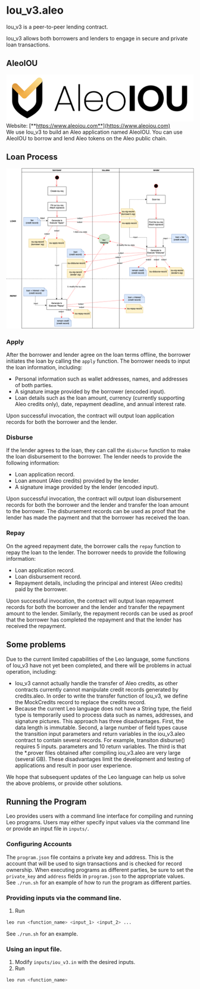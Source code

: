 # Iou_v3.aleo
Iou_v3 is a peer-to-peer lending contract.</br>

Iou_v3 allows both borrowers and lenders to engage in secure and private loan transactions.</br>

## AleoIOU
<img src="./AleoIOU.png"><br>
Website: [**https://www.aleoiou.com**](https://www.aleoiou.com)</br>
We use Iou_v3 to build an Aleo application named AleoIOU. You can use AleoIOU to borrow and lend Aleo tokens on the Aleo public chain.

## Loan Process
<img src="./aleo-lou.drawio.png">

### Apply
After the borrower and lender agree on the loan terms offline, the borrower initiates the loan by calling the `apply` function. The borrower needs to input the loan information, including:
- Personal information such as wallet addresses, names, and addresses of both parties.
- A signature image provided by the borrower (encoded input).
- Loan details such as the loan amount, currency (currently supporting Aleo credits only), date, repayment deadline, and annual interest rate.

Upon successful invocation, the contract will output loan application records for both the borrower and the lender.

### Disburse
If the lender agrees to the loan, they can call the `disburse` function to make the loan disbursement to the borrower. The lender needs to provide the following information:
- Loan application record.
- Loan amount (Aleo credits) provided by the lender.
- A signature image provided by the lender (encoded input).

Upon successful invocation, the contract will output loan disbursement records for both the borrower and the lender and transfer the loan amount to the borrower. The disbursement records can be used as proof that the lender has made the payment and that the borrower has received the loan.

### Repay
On the agreed repayment date, the borrower calls the `repay` function to repay the loan to the lender. The borrower needs to provide the following information:
- Loan application record.
- Loan disbursement record.
- Repayment details, including the principal and interest (Aleo credits) paid by the borrower.

Upon successful invocation, the contract will output loan repayment records for both the borrower and the lender and transfer the repayment amount to the lender. Similarly, the repayment records can be used as proof that the borrower has completed the repayment and that the lender has received the repayment.

## Some problems
Due to the current limited capabilities of the Leo language, some functions of Iou_v3 have not yet been completed, and there will be problems in actual operation, including:
- Iou_v3 cannot actually handle the transfer of Aleo credits, as other contracts currently cannot manipulate credit records generated by credits.aleo. In order to write the transfer function of Iou_v3, we define the MockCredits record to replace the credits record.
- Because the current Leo language does not have a String type, the field type is temporarily used to process data such as names, addresses, and signature pictures. This approach has three disadvantages. First, the data length is immutable. Second, a large number of field types cause the transition input parameters and return variables in the iou_v3.aleo contract to contain several records. For example, transiton disburse() requires 5 inputs. parameters and 10 return variables. The third is that the *.prover files obtained after compiling iou_v3.aleo are very large (several GB). These disadvantages limit the development and testing of applications and result in poor user experience.

We hope that subsequent updates of the Leo language can help us solve the above problems, or provide other solutions.

## Running the Program

Leo provides users with a command line interface for compiling and running Leo programs.
Users may either specify input values via the command line or provide an input file in `inputs/`.

### Configuring Accounts
The `program.json` file contains a private key and address. 
This is the account that will be used to sign transactions and is checked for record ownership.
When executing programs as different parties, be sure to set the `private_key` and `address` fields in `program.json` to the appropriate values.</br>
See `./run.sh` for an example of how to run the program as different parties.

### Providing inputs via the command line.
1. Run
```bash
leo run <function_name> <input_1> <input_2> ...
```
See `./run.sh` for an example.


### Using an input file.
1. Modify `inputs/iou_v3.in` with the desired inputs.
2. Run
```bash
leo run <function_name>
```